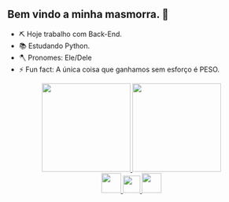 ## Bem vindo a minha masmorra. 🏰

- ⛏️ Hoje trabalho com Back-End.
- 📚 Estudando Python.
- 🪓 Pronomes: Ele/Dele
- ⚡ Fun fact: A única coisa que ganhamos sem esforço é PESO.

<div align="center">
  <a href="https://github.com/Aschull">
  <img height="180em" src="https://github-readme-stats.vercel.app/api?username=Aschull&show_icons=true&theme=blueberry&include_all_commits=true&count_private=true"/>
  <img height="180em" src="https://github-readme-stats.vercel.app/api/top-langs/?username=Aschull&layout=compact&langs_count=7&theme=blueberry"/>
</div>
  
<div align="center">
  <img height="40em" src="https://cdn.jsdelivr.net/gh/devicons/devicon/icons/python/python-original.svg"/>
  <img height="35em" src="https://cdn.jsdelivr.net/gh/devicons/devicon/icons/vscode/vscode-original.svg"/>
  <img height="40em" src="https://cdn.jsdelivr.net/gh/devicons/devicon/icons/flask/flask-original.svg" />
</div>
  
  

